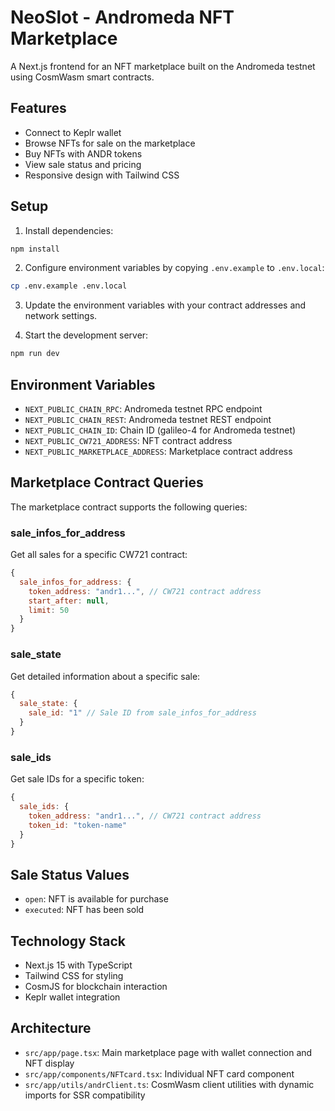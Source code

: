 # NeoSlot - Andromeda NFT Marketplace

A Next.js frontend for an NFT marketplace built on the Andromeda testnet using CosmWasm smart contracts.

## Features

- Connect to Keplr wallet
- Browse NFTs for sale on the marketplace
- Buy NFTs with ANDR tokens
- View sale status and pricing
- Responsive design with Tailwind CSS

## Setup

1. Install dependencies:
```bash
npm install
```

2. Configure environment variables by copying `.env.example` to `.env.local`:
```bash
cp .env.example .env.local
```

3. Update the environment variables with your contract addresses and network settings.

4. Start the development server:
```bash
npm run dev
```

## Environment Variables

- `NEXT_PUBLIC_CHAIN_RPC`: Andromeda testnet RPC endpoint
- `NEXT_PUBLIC_CHAIN_REST`: Andromeda testnet REST endpoint  
- `NEXT_PUBLIC_CHAIN_ID`: Chain ID (galileo-4 for Andromeda testnet)
- `NEXT_PUBLIC_CW721_ADDRESS`: NFT contract address
- `NEXT_PUBLIC_MARKETPLACE_ADDRESS`: Marketplace contract address

## Marketplace Contract Queries

The marketplace contract supports the following queries:

### sale_infos_for_address
Get all sales for a specific CW721 contract:
```javascript
{
  sale_infos_for_address: { 
    token_address: "andr1...", // CW721 contract address
    start_after: null,
    limit: 50
  }
}
```

### sale_state
Get detailed information about a specific sale:
```javascript
{
  sale_state: { 
    sale_id: "1" // Sale ID from sale_infos_for_address
  }
}
```

### sale_ids
Get sale IDs for a specific token:
```javascript
{
  sale_ids: { 
    token_address: "andr1...", // CW721 contract address
    token_id: "token-name"
  }
}
```

## Sale Status Values

- `open`: NFT is available for purchase
- `executed`: NFT has been sold

## Technology Stack

- Next.js 15 with TypeScript
- Tailwind CSS for styling
- CosmJS for blockchain interaction
- Keplr wallet integration

## Architecture

- `src/app/page.tsx`: Main marketplace page with wallet connection and NFT display
- `src/app/components/NFTcard.tsx`: Individual NFT card component
- `src/app/utils/andrClient.ts`: CosmWasm client utilities with dynamic imports for SSR compatibility
